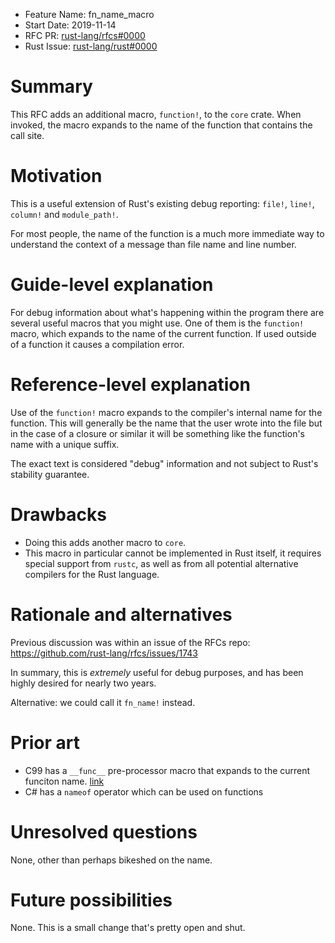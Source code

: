 - Feature Name: fn_name_macro
- Start Date: 2019-11-14
- RFC PR: [rust-lang/rfcs#0000](https://github.com/rust-lang/rfcs/pull/0000)
- Rust Issue: [rust-lang/rust#0000](https://github.com/rust-lang/rust/issues/0000)

<!-- https://github.com/rust-lang/rfcs/issues/1743 -->

# Summary
[summary]: #summary

This RFC adds an additional macro, `function!`, to the `core` crate. When invoked, the macro expands to the name of the function that contains the call site.

# Motivation
[motivation]: #motivation

This is a useful extension of Rust's existing debug reporting: `file!`, `line!`, `column!` and `module_path!`.

For most people, the name of the function is a much more immediate way to understand the context of a message than file name and line number.

# Guide-level explanation
[guide-level-explanation]: #guide-level-explanation

For debug information about what's happening within the program there are several useful macros that you might use. One of them is the `function!` macro, which expands to the name of the current function. If used outside of a function it causes a compilation error.

# Reference-level explanation
[reference-level-explanation]: #reference-level-explanation

Use of the `function!` macro expands to the compiler's internal name for the function. This will generally be the name that the user wrote into the file but in the case of a closure or similar it will be something like the function's name with a unique suffix.

The exact text is considered "debug" information and not subject to Rust's stability guarantee.

# Drawbacks
[drawbacks]: #drawbacks

* Doing this adds another macro to `core`.
* This macro in particular cannot be implemented in Rust itself, it requires special support from `rustc`, as well as from all potential alternative compilers for the Rust language.

# Rationale and alternatives
[rationale-and-alternatives]: #rationale-and-alternatives

Previous discussion was within an issue of the RFCs repo: https://github.com/rust-lang/rfcs/issues/1743

In summary, this is _extremely_ useful for debug purposes, and has been highly desired for nearly two years.

Alternative: we could call it `fn_name!` instead.

# Prior art
[prior-art]: #prior-art

* C99 has a `__func__` pre-processor macro that expands to the current funciton name. [link](http://www.open-std.org/jtc1/sc22/wg21/docs/papers/2004/n1642.html)
* C# has a `nameof` operator which can be used on functions

# Unresolved questions
[unresolved-questions]: #unresolved-questions

None, other than perhaps bikeshed on the name.

# Future possibilities
[future-possibilities]: #future-possibilities

None. This is a small change that's pretty open and shut.
